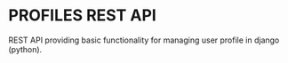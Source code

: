 # PROFILES REST API

REST API providing basic functionality for managing user profile in django (python).
